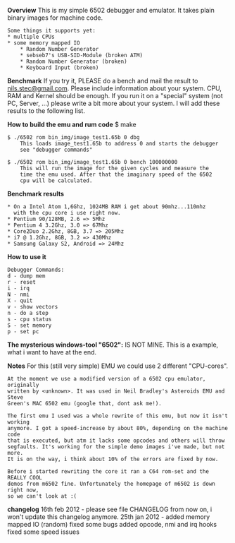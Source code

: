 **Overview**
	This is my simple 6502 debugger and emulator. It takes plain binary images
	for machine code.

	Some things it supports yet:
	* multiple CPUs
	* some memory mapped IO
		* Random Number Generator
		* sebseb7's USB-SID-Module (broken ATM)
		* Random Number Generator (broken)
		* Keyboard Input (broken)

**Benchmark**
If you try it, PLEASE do a bench and mail the result to <nils.stec@gmail.com>.
Please include information about your system. CPU, RAM and Kernel should be
enough. If you run it on a "special" system (not PC, Server, ...) please 
write a bit more about your system. I will add these results to the following
list.

**How to build the emu and rum code**
	$ make

	$ ./6502 rom bin_img/image_test1.65b 0 dbg
		This loads image_test1.65b to address 0 and starts the debugger
		see "debugger commands"

	$ ./6502 rom bin_img/image_test1.65b 0 bench 100000000
		This will run the image for the given cycles and measure the 
		time the emu used. After that the imaginary speed of the 6502
		cpu will be calculated.

**Benchmark results**

	* On a Intel Atom 1,6Ghz, 1024MB RAM i get about 90mhz...110mhz
	  with the cpu core i use right now. 
	* Pentium 90/128MB, 2.6 => 5Mhz
	* Pentium 4 3.2Ghz, 3.0 => 67Mhz
	* Core2Duo 2.2Ghz, 8GB, 3.7 => 205Mhz
	* i7 @ 1.2Ghz, 8GB, 3.2 => 430Mhz
	* Samsung Galaxy S2, Android => 24Mhz


**How to use it**

	Debugger Commands:
	d - dump mem
	r - reset
	i - irq
	N - nmi
	X - quit
	v - show vectors
	n - do a step
	s - cpu status
	S - set memory
	p - set pc

**The mysterious windows-tool "6502":**
	IS NOT MINE. This is a example, what i want to have at the end.

**Notes**
	For this (still very simple) EMU we could use 2 different "CPU-cores".

	At the moment we use a modified version of a 6502 cpu emulator, originally 
	written by <unknown>. It was used in Neil Bradley's Asteroids EMU and Steve
	Green's MAC 6502 emu (google that, dont ask me!).

	The first emu I used was a whole rewrite of this emu, but now it isn't working
	anymore. I got a speed-increase by about 80%, depending on the machine code 
	that is executed, but atm it lacks some opcodes and others will throw 
	segfaults. It's working for the simple demo images i've made, but not more. 
	It is on the way, i think about 10% of the errors are fixed by now. 

	Before i started rewriting the core it ran a C64 rom-set and the REALLY COOL 
	demos from m6502 fine. Unfortunately the homepage of m6502 is down right now,
	so we can't look at :(

**changelog**
		16th feb 2012 - please see file CHANGELOG from now on, i won't
				update this changelog anymore.
		25th jan 2012 - added memory mapped IO (random)
				fixed some bugs
				added opcode, nmi and irq hooks
				  fixed some speed issues

